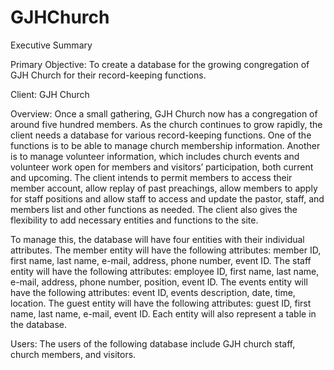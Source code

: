 # GJHChurch
 
Executive Summary

Primary Objective: To create a database for the growing congregation of GJH Church for their record-keeping functions.

Client: GJH Church

Overview: Once a small gathering, GJH Church now has a congregation of around five hundred members. As the church continues to grow rapidly, the client needs a database for various record-keeping functions. One of the functions is to be able to manage church membership information. Another is to manage volunteer information, which includes church events and volunteer work open for members and visitors’ participation, both current and upcoming. The client intends to permit members to access their member account, allow replay of past preachings, allow members to apply for staff positions and allow staff to access and update the pastor, staff, and members list and other functions as needed. The client also gives the flexibility to add necessary entities and functions to the site.

To manage this, the database will have four entities with their individual attributes. The member entity will have the following attributes: member ID, first name, last name, e-mail, address, phone number, event ID. The staff entity will have the following attributes: employee ID, first name, last name, e-mail, address, phone number, position, event ID. The events entity will have the following attributes: event ID, events description, date, time, location. The guest entity will have the following attributes: guest ID, first name, last name, e-mail, event ID. Each entity will also represent a table in the database.

Users: The users of the following database include GJH church staff, church members, and visitors.

